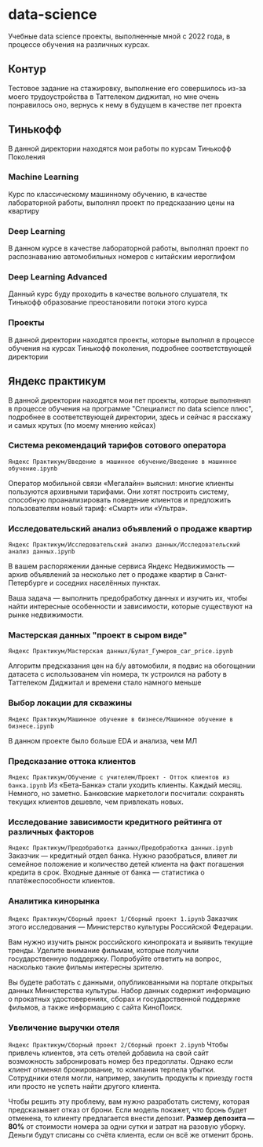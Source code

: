 # data-science
Учебные data science проекты, выполненные мной с 2022 года, в процессе обучения на различных курсах. 

## Контур
Тестовое задание на стажировку, выполнение его совершилось из-за моего трудоустройства в Таттелеком диджитал,
но мне очень понравилось оно, вернусь к нему в будущем в качестве пет проекта

## Тинькофф 
В данной директории находятся мои работы по курсам Тинькофф Поколения
### Machine Learning
Курс по классическому машинному обучению, в качестве лабораторной работы, выполнял проект по предсказанию цены
на квартиру
### Deep Learning
В данном курсе в качестве лабораторной работы, выполнял проект по распознаванию автомобильных номеров с
китайским иероглифом 
### Deep Learning Advanced 
Данный курс буду проходить в качестве вольного слушателя, тк Тинькофф образование преостановили потоки этого курса

### Проекты
В данной директории находятся проекты, которые выполнял в процессе обучения на курсах Тинькофф поколения, подробнее
соответствующей директории

## Яндекс практикум
В данной директории находятся мои пет проекты, которые выполнянял в процессе обучения на программе 
"Специалист по data science плюс", подробнее в соответствующей директории, здесь и сейчас я расскажу и самых крутых
(по моему мнению кейсах)

### Система рекомендаций тарифов сотового оператора
`Яндекс Практикум/Введение в машинное обучение/Введение в машинное обучение.ipynb`

Оператор мобильной связи «Мегалайн» выяснил: многие клиенты пользуются архивными тарифами. Они хотят построить систему,
способную проанализировать поведение клиентов и предложить пользователям новый тариф: «Смарт» или «Ультра».

### Исследовательский анализ объявлений о продаже квартир
`Яндекс Практикум/Исследовательский анализ данных/Исследовательский анализ данных.ipynb`

В вашем распоряжении данные сервиса Яндекс Недвижимость — архив объявлений за несколько лет о продаже квартир в 
Санкт-Петербурге и соседних населённых пунктах.

Ваша задача — выполнить предобработку данных и изучить их, чтобы найти интересные особенности и зависимости, 
которые существуют на рынке недвижимости.

### Мастерская данных "проект в сыром виде"
`Яндекс Практикум/Мастерская данных/Булат_Гумеров_car_price.ipynb`

Алгоритм предсказания цен на б/у автомобили, я подвис на обогощении датасета с использованем vin номера, тк устроился
на работу в Таттелеком Диджитал и времени стало намного меньше

### Выбор локации для скважины
`Яндекс Практикум/Машинное обучение в бизнесе/Машинное обучение в бизнесе.ipynb`

В данном проекте было больше EDA и анализа, чем МЛ

### Предсказание оттока клиентов
`Яндекс Практикум/Обучение с учителем/Проект - Отток клиентов из банка.ipynb`
Из «Бета-Банка» стали уходить клиенты. Каждый месяц. Немного, но заметно. Банковские маркетологи посчитали: 
сохранять текущих клиентов дешевле, чем привлекать новых.

### Исследование зависимости кредитного рейтинга от различных факторов
`Яндекс Практикум/Предобработка данных/Предобработка данных.ipynb`
Заказчик — кредитный отдел банка. Нужно разобраться, влияет ли семейное положение и количество детей клиента на факт 
погашения кредита в срок. Входные данные от банка — статистика о платёжеспособности клиентов.

### Аналитика кинорынка
`Яндекс Практикум/Сборный проект 1/Сборный проект 1.ipynb`
Заказчик этого исследования — Министерство культуры Российской Федерации.

Вам нужно изучить рынок российского кинопроката и выявить текущие тренды. Уделите внимание фильмам, которые получили 
государственную поддержку. Попробуйте ответить на вопрос, насколько такие фильмы интересны зрителю.

Вы будете работать с данными, опубликованными на портале открытых данных Министерства культуры. Набор данных содержит 
информацию о прокатных удостоверениях, сборах и государственной поддержке фильмов, а также информацию с сайта КиноПоиск.

### Увеличение выручки отеля
`Яндекс Практикум/Сборный проект 2/Сборный проект 2.ipynb`
Чтобы привлечь клиентов, эта сеть отелей добавила на свой сайт возможность забронировать номер без предоплаты. Однако 
если клиент отменял бронирование, то компания терпела убытки. Сотрудники отеля могли, например, закупить продукты к
приезду гостя или просто не успеть найти другого клиента.

Чтобы решить эту проблему, вам нужно разработать систему, которая предсказывает отказ от брони. Если модель покажет, 
что бронь будет отменена, то клиенту предлагается внести депозит. **Размер депозита — 80%** от стоимости номера за одни 
сутки и затрат на разовую уборку. Деньги будут списаны со счёта клиента, если он всё же отменит бронь.